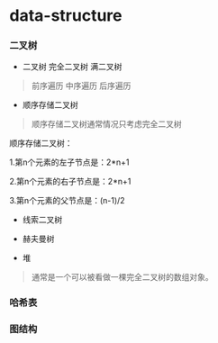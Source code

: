 # data-structure

### 二叉树  

- 二叉树 完全二叉树 满二叉树
> 前序遍历 中序遍历 后序遍历


- 顺序存储二叉树
> 顺序存储二叉树通常情况只考虑完全二叉树

顺序存储二叉树：

1.第n个元素的左子节点是：2*n+1

2.第n个元素的右子节点是：2*n+1

3.第n个元素的父节点是：(n-1)/2
 

- 线索二叉树
> 


- 赫夫曼树


- 堆 
> 通常是一个可以被看做一棵完全二叉树的数组对象。


### 哈希表


### 图结构

